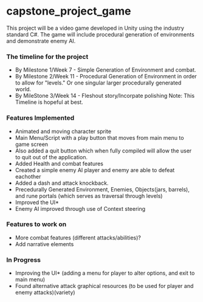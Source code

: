 # capstone_project_game
This project will be a video game developed in Unity using the industry standard C#. The game will include procedural generation of environments and demonstrate enemy AI.

### The timeline for the project
- By Milestone 1/Week 7 - Simple Generation of Environment and combat.
- By Milestone 2/Week 11 - Procedural Generation of Environment in order to allow for "levels." Or one singular larger procedurally generated world.
- By MileStone 3/Week 14 - Fleshout story/Incorpate polishing
Note: This Timeline is hopeful at best.

### Features Implemented
- Animated and moving character sprite
- Main Menu/Script with a play button that moves from main menu to game screen
- Also added a quit button which when fully compiled will allow the user to quit out of the application.
- Added Health and combat features
- Created a simple enemy AI player and enemy are able to defeat eachother
- Added a dash and attack knockback. 
- Precedurally Generated Environment, Enemies, Objects(jars, barrels), and rune portals (which serves as traversal through levels)
- Improved the UI*
- Enemy AI improved through use of Context steering

### Features to work on
- More combat features (different attacks/abilities)?
- Add narrative elements 

### In Progress
- Improving the UI* (adding a menu for player to alter options, and exit to main menu)
- Found alternative attack graphical resources (to be used for player and enemy attacks)(variety)
